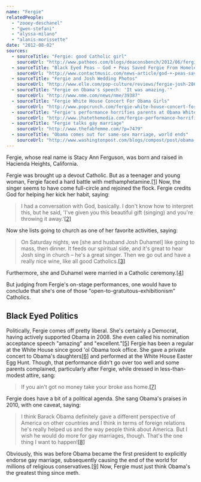```yaml
---
name: "Fergie"
relatedPeople:
  - "zooey-deschanel"
  - "gwen-stefani"
  - "alyssa-milano"
  - "alanis-morissette"
date: "2012-08-02"
sources:
  - sourceTitle: "Fergie: good Catholic girl"
    sourceUrl: "http://www.patheos.com/blogs/deaconsbench/2012/06/fergie-good-catholic-girl/"
  - sourceTitle: "Black Eyed Peas – God + Peas Saved Fergie From Homeless Druggie Hell"
    sourceUrl: "http://www.contactmusic.com/news-article/god-+-peas-saved-fergie-from-homeless-druggie-hell_24_02_2006"
  - sourceTitle: "Fergie and Josh Wedding Photos"
    sourceUrl: "http://www.elle.com/pop-culture/reviews/fergie-josh-286269"
  - sourceTitle: "Fergie on Obama's speech: 'It was amazing.'"
    sourceUrl: "http://www.nme.com/news/nme/39387"
  - sourceTitle: "Fergie White House Concert For Obama Girls"
    sourceUrl: "http://www.popcrunch.com/fergie-white-house-concert-for-obama-girls/"
  - sourceTitle: "Fergie's performance horrifies parents at Obama White House Easter Egg Hunt"
    sourceUrl: "http://www.ihatethemedia.com/fergie-performance-horrifies-parents-at-white-house-easter-egg-hunt"
  - sourceTitle: "Fergie talks gay marriage"
    sourceUrl: "http://www.thefabfemme.com/?p=7479"
  - sourceTitle: "Obama comes out for same-sex marriage, world ends"
    sourceUrl: "http://www.washingtonpost.com/blogs/compost/post/obama-comes-out-for-same-sex-marriage-world-ends/2012/05/09/gIQAy60iDU_blog.html"
---
```


Fergie, whose real name is Stacy Ann Ferguson, was born and raised in Hacienda Heights, California.

Fergie was brought up a devout Catholic. But as a teenager and young woman, Fergie faced a hard battle with methamphetamine.<a class="source-citation" href="#http://www.patheos.com/blogs/deaconsbench/2012/06/fergie-good-catholic-girl/" title="Fergie: good Catholic girl">[1]</a> Now, the singer seems to have come full-circle and rejoined the flock. Fergie credits God for helping her kick her habit, saying:

>I had a conversation with God, basically. I don't know how to interpret this, but he said, 'I've given you this beautiful gift (singing) and you're throwing it away.'<a class="source-citation" href="#http://www.contactmusic.com/news-article/god-+-peas-saved-fergie-from-homeless-druggie-hell_24_02_2006" title="Black Eyed Peas – God + Peas Saved Fergie From Homeless Druggie Hell">[2]</a>

Now she lists going to church as one of her favorite activities, saying:

>On Saturday nights, we [she and husband Josh Duhamel] like going to mass, then dinner. It feeds our spiritual side, and it's great to hear Josh sing in church – he's a great singer. Then we go out and have a really nice wine, like all good Catholics.<a class="source-citation" href="#http://www.patheos.com/blogs/deaconsbench/2012/06/fergie-good-catholic-girl/" title="Fergie: good Catholic girl">[3]</a>

Furthermore, she and Duhamel were married in a Catholic ceremony.<a class="source-citation" href="#http://www.elle.com/pop-culture/reviews/fergie-josh-286269" title="Fergie and Josh Wedding Photos">[4]</a>

But judging from Fergie's on-stage performances, one would have to conclude that she's one of those "open-to-gratuitous-exhibitionism" Catholics.


## Black Eyed Politics

Politically, Fergie comes off pretty liberal. She's certainly a Democrat, having actively supported Obama in 2008. She even called his nomination acceptance speech "amazing" and "excellent."<a class="source-citation" href="#http://www.nme.com/news/nme/39387" title="Fergie on Obama&apos;s speech: &apos;It was amazing.&apos;">[5]</a> Fergie has been a regular at the White House since good 'ol Obama took office. She gave a private concert to Obama's daughters<a class="source-citation" href="#http://www.popcrunch.com/fergie-white-house-concert-for-obama-girls/" title="Fergie White House Concert For Obama Girls">[6]</a> and performed at the White House Easter Egg Hunt. Though, that performance didn't go over too well and some parents complained, particularly after Fergie, while dressed in less-than-modest attire, sang:

>If you ain't got no money take your broke ass home.<a class="source-citation" href="#http://www.ihatethemedia.com/fergie-performance-horrifies-parents-at-white-house-easter-egg-hunt" title="Fergie&apos;s performance horrifies parents at Obama White House Easter Egg Hunt">[7]</a>

Fergie does have a bit of a political agenda. She sang Obama's praises in 2010, with one caveat, saying:

>I think Barack Obama definitely gave a different perspective of America on other countries and I think in terms of foreign relations he's really helped us and the way people think about America. But I wish he would do more for gay marriages, though. That's the one thing I want to happen!<a class="source-citation" href="#http://www.thefabfemme.com/?p=7479" title="Fergie talks gay marriage">[8]</a>

Obviously, this was before Obama became the first president to explicitly endorse gay marriage, subsequently causing the end of the world for millions of religious conservatives.<a class="source-citation" href="#http://www.washingtonpost.com/blogs/compost/post/obama-comes-out-for-same-sex-marriage-world-ends/2012/05/09/gIQAy60iDU_blog.html" title="Obama comes out for same-sex marriage, world ends">[9]</a> Now, Fergie must just think Obama's the greatest thing since meth.
